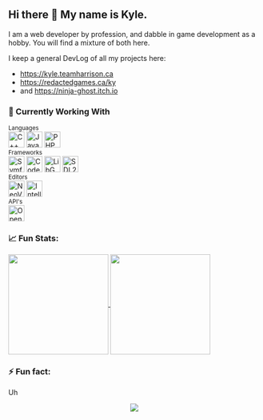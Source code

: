 ## Hi there 👋 My name is Kyle. 

I am a web developer by profession, and dabble in game development as a hobby.  You will find a mixture of both here.

I keep a general DevLog of all my projects here: 
- https://kyle.teamharrison.ca
- https://redactedgames.ca/ky
- and https://ninja-ghost.itch.io

### 🔭 Currently Working With
<div>
  <sup>Languages</sup>
  <div>
    <img height="32" width="32" src="https://cdn.simpleicons.org/cplusplus" alt="C++" />  
    <img height="32" width="32" src="https://img.icons8.com/color/48/java-coffee-cup-logo--v1.png" alt="Java" />
    <img height="32" width="32" src="https://cdn.simpleicons.org/php" alt="PHP" />
  </div>
  <sup>Frameworks</sup>
  <div>
    <img height="32" width="32" src="https://cdn.simpleicons.org/symfony" alt="Symfony (PHP)" />
    <img height="32" width="32" src="https://cdn.simpleicons.org/codeigniter" alt="CodeIgniter (PHP)" />
    <img height="32" width="32" src="https://libgdx.com/assets/brand/stacked.png" alt="LibGDX (Java)" />
    <img height="32" width="32" src="https://learncgames.com/wp-content/uploads/2020/11/SDL-logo.png" alt="SDL2 (C++)" />
  </div>
  <sup>Editors</sup>
  <div>
    <img height="32" width="32" src="https://cdn.simpleicons.org/neovim" alt="NeoVim" />
    <img height="32" width="32" src="https://cdn.simpleicons.org/intellijidea" alt="IntelliJ" />
  </div>
  <sup>API's</sup>
  <div>
    <img height="32" width="32" src="https://cdn.simpleicons.org/opengl" alt="OpenGL (C++)" />
    
    
  </div>
  
</div>


### 📈 Fun Stats: 

<div>
    <a href="https://github.com/RedactedProfile">
        <img height=200 align="center" src="https://github-readme-stats.vercel.app/api?username=RedactedProfile" />
    </a>
    <a href="https://github.com/RedactedProfile">
        <img height=200 align="center" src="https://github-readme-stats.vercel.app/api/top-langs?username=RedactedProfile&layout=compact&langs_count=8&card_width=320" />
    </a>
</div>

### ⚡ Fun fact: 
Uh 

<!--
**RedactedProfile/RedactedProfile** is a ✨ _special_ ✨ repository because its `README.md` (this file) appears on your GitHub profile.

Here are some ideas to get you started:

- 🔭 I’m currently working on ...
- 🌱 I’m currently learning ...
- 👯 I’m looking to collaborate on ...
- 🤔 I’m looking for help with ...
- 💬 Ask me about ...
- 📫 How to reach me: ...
- 😄 Pronouns: ...
- ⚡ Fun fact: ...
-->

<p align="center"><img align="center" src="https://profile-counter.glitch.me/{RedactedProfile}/count.svg" /></p> 
